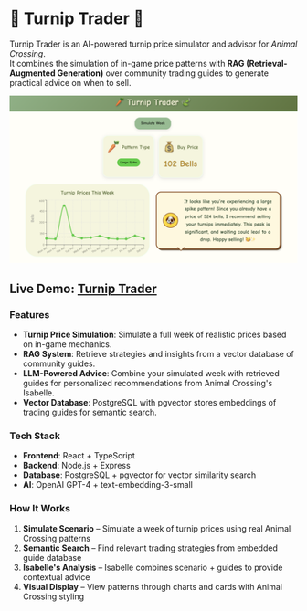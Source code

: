 # 🥕 Turnip Trader 🍃 

Turnip Trader is an AI-powered turnip price simulator and advisor for *Animal Crossing*.  
It combines the simulation of in-game price patterns with **RAG (Retrieval-Augmented Generation)** over community trading guides to generate practical advice on when to sell.  

<p align="center">
  <img src="images/pic.png" alt="turnip trader homepage"/>
</p>

## **Live Demo:** [Turnip Trader](https://turnip-trader.vercel.app/)

### Features  

- **Turnip Price Simulation**: Simulate a full week of realistic prices based on in-game mechanics.  
- **RAG System**: Retrieve strategies and insights from a vector database of community guides.  
- **LLM-Powered Advice**: Combine your simulated week with retrieved guides for personalized recommendations from Animal Crossing's Isabelle.  
- **Vector Database**: PostgreSQL with pgvector stores embeddings of trading guides for semantic search.  

### Tech Stack  

- **Frontend**: React + TypeScript  
- **Backend**: Node.js + Express  
- **Database**: PostgreSQL + pgvector for vector similarity search  
- **AI**: OpenAI GPT-4 + text-embedding-3-small  

### How It Works  

1. **Simulate Scenario** – Simulate a week of turnip prices using real Animal Crossing patterns
2. **Semantic Search** – Find relevant trading strategies from embedded guide database  
3. **Isabelle's Analysis** – Isabelle combines scenario + guides to provide contextual advice
4. **Visual Display** – View patterns through charts and cards with Animal Crossing styling
